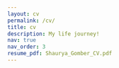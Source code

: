 ```yaml
---
layout: cv
permalink: /cv/
title: cv
description: My life journey!
nav: true
nav_order: 3
resume_pdf: Shaurya_Gomber_CV.pdf
---
```

